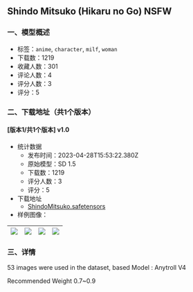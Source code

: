 ## Shindo Mitsuko (Hikaru no Go) NSFW
### 一、模型概述

- 标签：`anime`, `character`, `milf`, `woman`
- 下载数：1219
- 收藏人数：301
- 评论人数：4
- 评分人数：3
- 评分：5

### 二、下载地址（共1个版本）

#### [版本1/共1个版本] v1.0

- 统计数据
  - 发布时间：2023-04-28T15:53:22.380Z
  - 原始模型：SD 1.5
  - 下载数：1219
  - 评分人数：3
  - 评分：5
- 下载地址
  - [ShindoMitsuko.safetensors](https://civitai.com/api/download/models/57485)
- 样例图像：

| <img src="https://image.civitai.com/xG1nkqKTMzGDvpLrqFT7WA/f009fbf6-2d24-48be-1a76-e170bdd7be00/width=450/624229.jpeg" /> | <img src="https://image.civitai.com/xG1nkqKTMzGDvpLrqFT7WA/b16bc302-290a-4f06-f45c-5ce464630000/width=450/624232.jpeg" /> | <img src="https://image.civitai.com/xG1nkqKTMzGDvpLrqFT7WA/f2acedc9-7f05-4512-c005-9bd80946d400/width=450/624230.jpeg" /> | <img src="https://image.civitai.com/xG1nkqKTMzGDvpLrqFT7WA/77f6822a-a9d5-4a67-acb2-28124d734c00/width=450/624231.jpeg" /> |
| ---- | ---- | ---- | ---- |


### 三、详情
<p>53 images were used in the dataset, based Model : Anytroll V4</p><p>Recommended Weight 0.7~0.9</p><p></p>